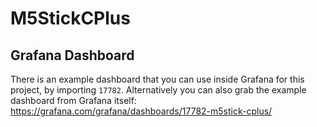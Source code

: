 # M5StickCPlus

## Grafana Dashboard
There is an example dashboard that you can use inside Grafana for this project, by importing ```17782```. 
Alternatively you can also grab the example dashboard from Grafana itself: https://grafana.com/grafana/dashboards/17782-m5stick-cplus/
